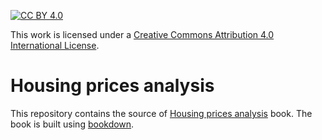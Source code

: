 [![CC BY 4.0][cc-by-shield]][cc-by]

This work is licensed under a [Creative Commons Attribution 4.0 International License][cc-by].

[cc-by]: http://creativecommons.org/licenses/by/4.0/
[cc-by-image]: https://i.creativecommons.org/l/by/4.0/88x31.png
[cc-by-shield]: https://img.shields.io/badge/License-CC%20BY%204.0-lightgrey.svg


# Housing prices analysis

This repository contains the source of [Housing prices analysis](https://github.com/javiereliomedina/housing_prices_book.git) book. The book is built using [bookdown](https://github.com/rstudio/bookdown).
